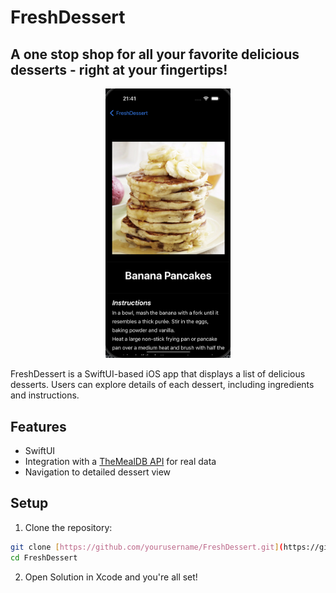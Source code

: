 # FreshDessert
## A one stop shop for all your favorite delicious desserts - right at your fingertips!

<div align="center">
  <img src="Image/freshDesserts1.png" width=200>
</div>

FreshDessert is a SwiftUI-based iOS app that displays a list of delicious desserts. Users can explore details of each dessert, including ingredients and instructions.

## Features

- SwiftUI 
- Integration with a [TheMealDB API](https://themealdb.com) for real data
- Navigation to detailed dessert view

## Setup

1. Clone the repository:

```bash
git clone [https://github.com/yourusername/FreshDessert.git](https://github.com/jpzoll/FreshDesserts.git)https://github.com/jpzoll/FreshDesserts.git
cd FreshDessert
```

2. Open Solution in Xcode and you're all set!
